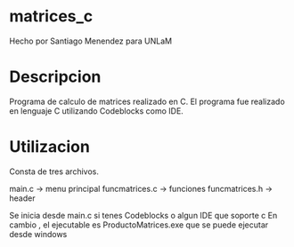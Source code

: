 # matrices_c

Hecho por Santiago Menendez para UNLaM

# Descripcion
Programa de calculo de matrices realizado en C.
El programa fue realizado en lenguaje C utilizando Codeblocks como IDE.

# Utilizacion
Consta de tres archivos.

main.c -> menu principal
funcmatrices.c -> funciones
funcmatrices.h -> header

Se inicia desde main.c si tenes Codeblocks o algun IDE que soporte c
En cambio , el ejecutable es ProductoMatrices.exe que se puede ejecutar desde windows
